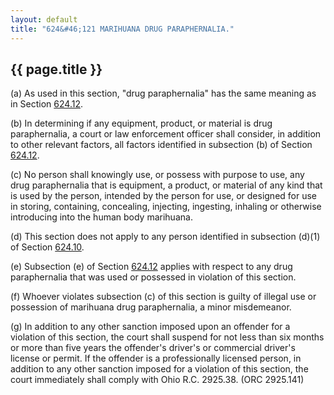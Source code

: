 ```yaml
---
layout: default
title: "624&#46;121 MARIHUANA DRUG PARAPHERNALIA."
---
```


{{ page.title }}
----------------

(a) As used in this section, "drug paraphernalia" has the same meaning as in Section [624.12](2e0468e2.html).

(b) In determining if any equipment, product, or material is drug paraphernalia, a court or law enforcement officer shall consider, in addition to other relevant factors, all factors identified in subsection (b) of Section [624.12](2e0468e2.html).

(c) No person shall knowingly use, or possess with purpose to use, any drug paraphernalia that is equipment, a product, or material of any kind that is used by the person, intended by the person for use, or designed for use in storing, containing, concealing, injecting, ingesting, inhaling or otherwise introducing into the human body marihuana.

(d) This section does not apply to any person identified in subsection (d)(1) of Section [624.10](2e0468e2.html).

(e) Subsection (e) of Section [624.12](2e0468e2.html) applies with respect to any drug paraphernalia that was used or possessed in violation of this section.

(f) Whoever violates subsection (c) of this section is guilty of illegal use or possession of marihuana drug paraphernalia, a minor misdemeanor.

(g) In addition to any other sanction imposed upon an offender for a violation of this section, the court shall suspend for not less than six months or more than five years the offender's driver's or commercial driver's license or permit. If the offender is a professionally licensed person, in addition to any other sanction imposed for a violation of this section, the court immediately shall comply with Ohio R.C. 2925.38. (ORC 2925.141)
